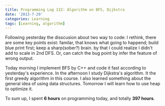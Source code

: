 ```yaml
---
title: Programming Log 132: Algorithm on BFS, Dijkstra
date: '2013-7-29'
categories: Learning
tags: [Learning, algorithm]
---
```


Following yesterday the disscusion about two way to code: I rethink, there are some key points exist: familar, that knows what going to happend; build blue print first; keep a sharp(sober?) brain. by that I could realize I didn't add to scale in 2nd DFS. Or, can catch the bug point by infer the feature of wrong output.

Today morning I implement BFS by C++ and code it fast according to yesterday's experience. In the afternoon I study Dijkstra's algorithm. It the first greedy algorithm in this course. I also learned something about the general idea of using data structures. Tomorrow I will learn how to use heap to optimize it.

To sum up, I spent **6 hours** on programming today, and totally **397 hours**. 